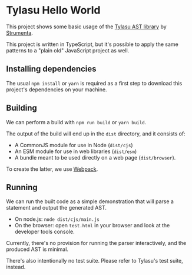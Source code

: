 # Tylasu Hello World

This project shows some basic usage of the [Tylasu AST library](https://github.com/Strumenta/tylasu) by [Strumenta](https://strumenta.com).

This project is written in TypeScript, but it's possible to apply the same patterns to a "plain old" JavaScript project as well.

## Installing dependencies

The usual `npm install` or `yarn` is required as a first step to download this project's dependencies on your machine.

## Building

We can perform a build with `npm run build` or `yarn build`.

The output of the build will end up in the `dist` directory, and it consists of:

 * A CommonJS module for use in Node (`dist/cjs`)
 * An ESM module for use in web libraries (`dist/esm`)
 * A bundle meant to be used directly on a web page (`dist/browser`).

To create the latter, we use [Webpack](webpack.config.js).

## Running

We can run the built code as a simple demonstration that will parse a statement and output the generated AST.

 * On node.js: `node dist/cjs/main.js`
 * On the browser: open `test.html` in your browser and look at the developer tools console.

Currently, there's no provision for running the parser interactively, and the produced AST is minimal.

There's also intentionally no test suite. Please refer to Tylasu's test suite, instead. 
